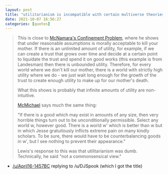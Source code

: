 ```yaml
---
layout: post
title: "utilitarianism is incompatible with certain multiverse theories"
date: 2021-10-07 16:56:27
categories: [quotes]
---
```


>This is close to [McNamara's Confinement Problem](https://www.jstor.org/stable/3328405), where he shows that under reasonable assumptions is morally acceptable to kill your mother. If there is an unlimited amount of utility, for example, if we can create a trust that grows over time and decide at a certain point to liquidate the trust and spend it on good works (this example is from Landesman) then there is unbounded utility. Therefore, for every world where we don't kill our mother, there is a world with strictly high utility where we do - we just wait long enough for the growth of the trust to create enough utility to make up for our mother's death.
>
>What this shows is probably that infinite amounts of utility are non-intuitive.
>
>[McMichael](https://watermark.silverchair.com/38-2-83.pdf?token=AQECAHi208BE49Ooan9kkhW_Ercy7Dm3ZL_9Cf3qfKAc485ysgAAAs0wggLJBgkqhkiG9w0BBwagggK6MIICtgIBADCCAq8GCSqGSIb3DQEHATAeBglghkgBZQMEAS4wEQQMP6yu7Q_n-tX6o22ZAgEQgIICgM1z8ItlJbjXKA5ApzpfyFejZE_6eLTUOtt29RI4ocTKVR1LFhAq6iwczkKHr263R7sE-4EDFPHmKrsHTegYDQqXlaHUuBQdkFzrWu9rb5YqJASJv-fTP4oMvpJdmDzFQkVy5rXIqQXtHIbfOB3xZUF5P66Cg-DiJsrBgjmxaIuPPjAhrmTvsQ5dtti0ih7R3fNSIhH1yM8gTsD9qoFKRhwIPLASYqZ2-YHwcVZ19hixQYrZoQDRRprhUAoV5UpU-wAzmKjYJW3jExc2AIhhkNeH88Bfl4LIOzz0nkFVLD5o6y4CkpQL0i_STlpXsoVOtthxgNFYXF_ECukG9URGQzTl6zOdgb0BvvU_pYssmMcx1aGt9gpNw8XjmwUunnLNNu8xDODr1fVfCKMb7kPyulV8P--TY180hWafywKwunqNAlixU6WQ4mjF2XnXlYarIckhqGx_ADhfgOiIKu1NEgOidP1ztChAqqVhb4Lc__abiji6xVVQ5QFQHAuIXKKJQ28Ax4e1Fde25tKpQJXfkwSYpCwdq7fG9A3IjxjaVOGRUnX6JSQTuHr9uPW55jY7yL9GeZEH4sRS6C0wlFcJQd_CV00iRL3_zzOh-2U8Gp-U4RAsNBFKwdBLuG5eQ1Ss-4BGgDGc8oSb9uK4Da1uY1L29YvOHA_iv8lUhA0VhTpFtSTrHo0pF9tgyL134U44lsb6g-hID2b4yr_mVPsanU1Uq2zTQKdaJjj1YShshllyJ3mDGFQk8TYAj74ygc5lfNtavrtZoFx0gt39HzrBW3iyYStzHkP7slTj54M9gyDamq22CC7EXNsWEig0KzdNixoW2PmpdiyxJBst8Q1UAQE) says much the same thing:
>
>"If there is a good which may exist in amounts of any size, then very horrible things turn out to be unconditionally permissible. Select any world w, however good. There is a world w' which is better than w but in which Jesse gratuitously inflicts extreme pain on many kindly scholars. To be sure, there would have to be counterbalancing goods in w', but I see nothing to prevent their appearance."
>
>Lewis's response to this was that utilitarianism was dumb. Technically, he said "not a commonsensical view."

- [/u/April16-1457BC](https://old.reddit.com/r/TheMotte/comments/pn9tal/culture_war_roundup_for_the_week_of_september_13/hd4shtc/?context=3) replying to /u/DJSpook (which I got the title)
